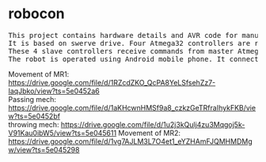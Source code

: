 # robocon
<pre>This project contains hardware details and AVR code for manual robot that was used in Robocon 2019. 
It is based on swerve drive. Four Atmega32 controllers are responsible for turning of each wheel to a precise target angle. 
These 4 slave controllers receive commands from master Atmega2560 via SPI. 
The robot is operated using Android mobile phone. It connects to phone through ESP8266 wifi module.</pre>

Movement of MR1: https://drive.google.com/file/d/1RZcdZKO_QcPA8YeLSfsehZz7-IaqJbko/view?ts=5e0452a6<br/>
Passing mech: https://drive.google.com/file/d/1aKHcwnHMSf9a8_czkzGeTRfraIhykFKB/view?ts=5e0452bf<br/>
throwing mech: https://drive.google.com/file/d/1u2j3kQulj4zu3Mqgoj5k-V91Kau0ibW5/view?ts=5e045611
Movement of MR2: https://drive.google.com/file/d/1vg7AJLM3L7O4et1_eYZHAmFJQMHMDMgw/view?ts=5e045298<br/>
